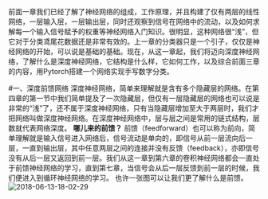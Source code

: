 前面一章我们已经了解了神经网络的组成，工作原理，并且构建了仅有两层的线性网络，一层输入层，一层输出层，同时还观察到信号在网络中的流动，以及如何求解每一个输入信号赋予的权重等神经网络入门知识。很明显，这种网络很“浅”，但它对于分类鸢尾花数据还是非常有效的。上一章的分类器只是一个引子，仅仅是神经网络的开始，可以说是基础的基础。现在，从这一章起，我们将迈向深度神经网络，了解什么是深度神经网络，它结构是什么样，它如何工作，以及综合前面三章的内容，用Pytorch搭建一个网络实现手写数字分类。

#一、深度前馈网络
深度神经网络，简单来理解就是含有多个隐藏层的网络。在第四章的第一节中我们简单提及了一次隐藏层，但仅有一层隐藏层的网络也可以说是非常的“浅”了，还不属于深度神经网络，只有当隐藏层增加至大于两层时，我们才把网络叫做深度神经网络。在深度神经网络中，层与层之间是常用的链式结构，层数就代表网络深度。
**哪儿来的前馈？**
前馈（feedforward）也可以称为前向，简单理解就是输入信号进入网络后，信号流动是单向的，即信号从前一层流向后一层，一直到输出层，其中任意两层之间的连接并没有反馈（feedback），亦即信号没有从后一层又返回到前一层。我们从这一章到第六章的卷积神经网络都会一直处于前馈神经网络的学习，直到第七章，当信号会从后一层反馈到前一层的时候，我们便进入到循环神经网络的学习。
也许一张图可以让我们更了解什么是前馈。
![2018-06-13-18-02-29](http://qiniu.xdpie.com/2018-06-13-18-02-29.png)